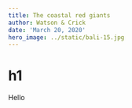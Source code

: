 ```yaml
---
title: The coastal red giants
author: Watson & Crick
date: 'March 20, 2020'
hero_image: ../static/bali-15.jpg
---
```


# h1
Hello